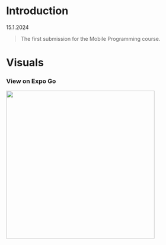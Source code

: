 # Introduction
15.1.2024
> The first submission for the Mobile Programming course.

# Visuals
### View on Expo Go
<img src="https://github.com/qian-27/React-Native-First-Submission/assets/83451817/60d2b1cd-a893-4f77-8d40-5cd1e9fcf86e" width="400">


